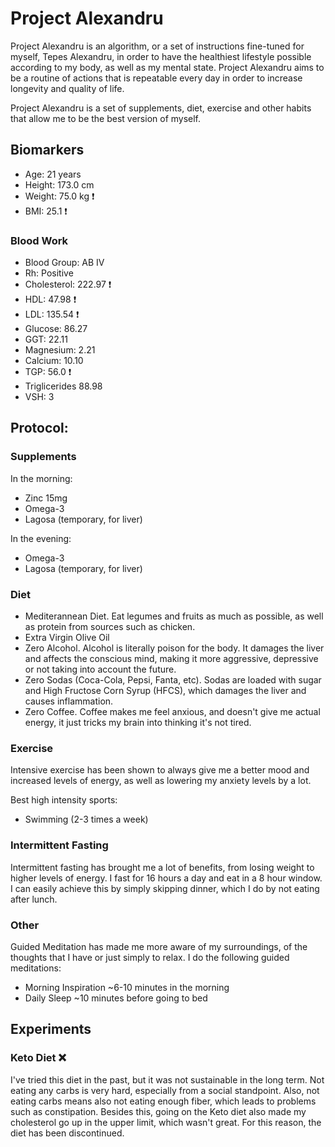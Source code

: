 # Project Alexandru
Project Alexandru is an algorithm, or a set of instructions fine-tuned for myself, Tepes Alexandru, in order to have the healthiest lifestyle possible according to my body, as well as my mental state. Project Alexandru aims to be a routine of actions that is repeatable every day in order to increase longevity and quality of life.

Project Alexandru is a set of supplements, diet, exercise and other habits that allow me to be the best version of myself.

## Biomarkers
- Age: 21 years
- Height: 173.0 cm
- Weight: 75.0 kg ❗
- BMI: 25.1 ❗

### Blood Work
- Blood Group: AB IV
- Rh: Positive
- Cholesterol: 222.97 ❗
- HDL: 47.98 ❗
- LDL: 135.54 ❗
- Glucose: 86.27
- GGT: 22.11
- Magnesium: 2.21
- Calcium: 10.10
- TGP: 56.0 ❗
- Triglicerides 88.98
- VSH: 3

## Protocol:
### Supplements
In the morning:
- Zinc 15mg
- Omega-3
- Lagosa (temporary, for liver)

In the evening:
- Omega-3
- Lagosa (temporary, for liver)

### Diet
- Mediterannean Diet. Eat legumes and fruits as much as possible, as well as protein from sources such as chicken.
- Extra Virgin Olive Oil
- Zero Alcohol. Alcohol is literally poison for the body. It damages the liver and affects the conscious mind, making it more aggressive, depressive or not taking into account the future.
- Zero Sodas (Coca-Cola, Pepsi, Fanta, etc). Sodas are loaded with sugar and High Fructose Corn Syrup (HFCS), which damages the liver and causes inflammation.
- Zero Coffee. Coffee makes me feel anxious, and doesn't give me actual energy, it just tricks my brain into thinking it's not tired.

### Exercise
Intensive exercise has been shown to always give me a better mood and increased levels of energy, as well as lowering my anxiety levels by a lot.

Best high intensity sports:
- Swimming (2-3 times a week)

### Intermittent Fasting
Intermittent fasting has brought me a lot of benefits, from losing weight to higher levels of energy.
I fast for 16 hours a day and eat in a 8 hour window.
I can easily achieve this by simply skipping dinner, which I do by not eating after lunch.

### Other
Guided Meditation has made me more aware of my surroundings, of the thoughts that I have or just simply to relax. I do the following guided meditations:

- Morning Inspiration ~6-10 minutes in the morning
- Daily Sleep ~10 minutes before going to bed

## Experiments
### Keto Diet ❌
I've tried this diet in the past, but it was not sustainable in the long term. Not eating any carbs is very hard, especially from a social standpoint. Also, not eating carbs means also not eating enough fiber, which leads to problems such as constipation. Besides this, going on the Keto diet also made my cholesterol go up in the upper limit, which wasn't great. For this reason, the diet has been discontinued.
